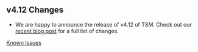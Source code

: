 ## v4.12 Changes

* We are happy to announce the release of v4.12 of TSM. Check out our [recent blog post](https://blog.tradeskillmaster.com/announcing-tsm-4-12-beta-test/) for a full list of changes.

[Known Issues](https://support.tradeskillmaster.com/en_US/known_issues)

